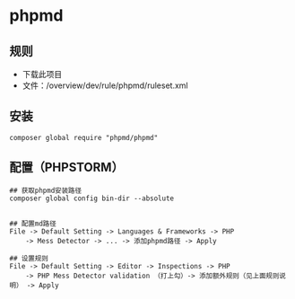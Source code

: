 # phpmd

## 规则
- 下载此项目
- 文件：/overview/dev/rule/phpmd/ruleset.xml

## 安装
```
composer global require "phpmd/phpmd"
```

## 配置（PHPSTORM）
```
## 获取phpmd安装路径
composer global config bin-dir --absolute


## 配置md路径
File -> Default Setting -> Languages & Frameworks -> PHP
    -> Mess Detector -> ... -> 添加phpmd路径 -> Apply

## 设置规则
File -> Default Setting -> Editor -> Inspections -> PHP
    -> PHP Mess Detector validation （打上勾）-> 添加额外规则（见上面规则说明） -> Apply
```
